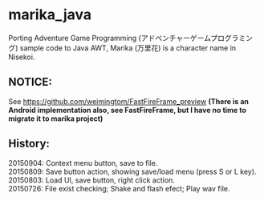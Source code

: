 ﻿# marika_java
Porting Adventure Game Programming (アドベンチャーゲームプログラミング) sample code to Java AWT, Marika (万里花) is a character name in Nisekoi.  

## NOTICE: 
See https://github.com/weimingtom/FastFireFrame_preview
**(There is an Android implementation also, see FastFireFrame, but I have no time to migrate it to marika project)**  

## History:  
20150904: Context menu button, save to file.  
20150809: Save button action, showing save/load menu (press S or L key).    
20150803: Load UI, save button, right click action.    
20150726: File exist checking; Shake and flash efect; Play wav file.     

